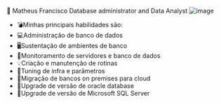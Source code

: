 👋 Matheus Francisco
Database administrator and Data Analyst                                                       ![image](https://user-images.githubusercontent.com/67348204/235377262-b83f1733-8095-4040-9f65-6abcd6e794c8.png)
* 💣Minhas principais habilidades são: 
* 💻Administração de banco de dados
* 🖥Sustentação de ambientes de banco
* 🔎Monitoramento de servidores e banco de dados            
* 💡Criação e manutenção de rotinas
* 🧬Tuning de infra e parâmetros
* 💾Migração de bancos on premises para cloud
* 🔺Upgrade de versão de oracle database
* 🔺Upgrade de versão de Microsoft SQL Server

